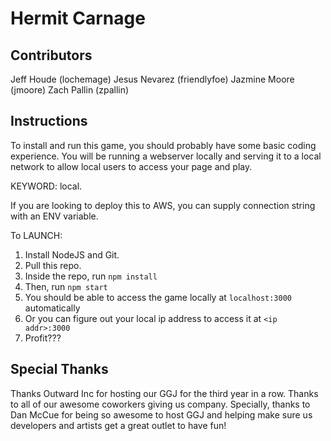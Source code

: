 Hermit Carnage
==============

Contributors
------------

Jeff Houde (lochemage)
Jesus Nevarez (friendlyfoe)
Jazmine Moore (jmoore)
Zach Pallin (zpallin)

Instructions
------------

To install and run this game, you should probably have some basic coding experience. You will be running a webserver locally and serving it to a local network to allow local users to access your page and play.

KEYWORD: local.

If you are looking to deploy this to AWS, you can supply connection string with an ENV variable.

To LAUNCH:

1. Install NodeJS and Git.
2. Pull this repo.
3. Inside the repo, run `npm install`
4. Then, run `npm start`
5. You should be able to access the game locally at `localhost:3000` automatically
6. Or you can figure out your local ip address to access it at `<ip addr>:3000`
7. Profit???

Special Thanks
--------------

Thanks Outward Inc for hosting our GGJ for the third year in a row. Thanks to all of our awesome coworkers giving us company. Specially, thanks to Dan McCue for being so awesome to host GGJ and helping make sure us developers and artists get a great outlet to have fun!

